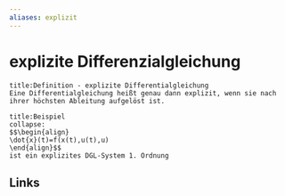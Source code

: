 ```yaml
---
aliases: explizit
---
```

# explizite Differenzialgleichung
```ad-abstract
title:Definition - explizite Differentialgleichung
Eine Differentialgleichung heißt genau dann explizit, wenn sie nach ihrer höchsten Ableitung aufgelöst ist.
```
```ad-example
title:Beispiel
collapse:
$$\begin{align}
\dot{x}(t)=f(x(t),u(t),u)
\end{align}$$
ist ein explizites DGL-System 1. Ordnung
```
## Links